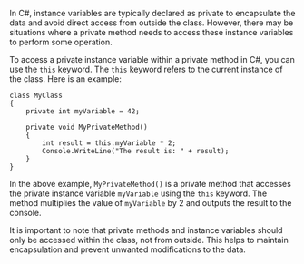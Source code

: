 In C#, instance variables are typically declared as private to encapsulate the data and avoid direct access from outside the class. However, there may be situations where a private method needs to access these instance variables to perform some operation.

To access a private instance variable within a private method in C#, you can use the `this` keyword. The `this` keyword refers to the current instance of the class. Here is an example:

```
class MyClass
{
    private int myVariable = 42;

    private void MyPrivateMethod()
    {
        int result = this.myVariable * 2;
        Console.WriteLine("The result is: " + result);
    }
}
```

In the above example, `MyPrivateMethod()` is a private method that accesses the private instance variable `myVariable` using the `this` keyword. The method multiplies the value of `myVariable` by 2 and outputs the result to the console.

It is important to note that private methods and instance variables should only be accessed within the class, not from outside. This helps to maintain encapsulation and prevent unwanted modifications to the data.